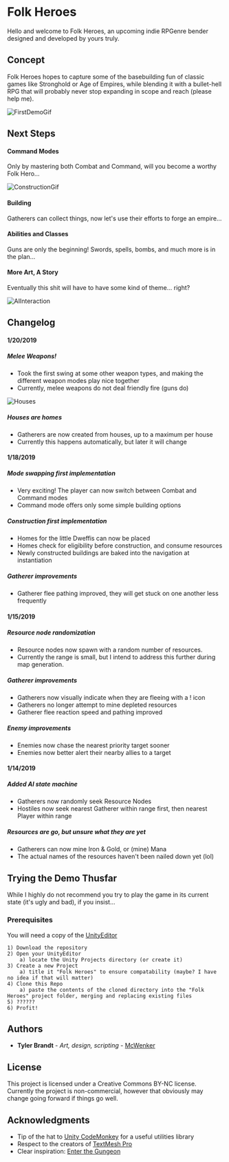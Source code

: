# Folk Heroes

Hello and welcome to Folk Heroes, an upcoming indie RPGenre bender designed and developed by yours truly.

## Concept

Folk Heroes hopes to capture some of the basebuilding fun of classic games like Stronghold or Age of Empires, while blending it with a bullet-hell RPG that will probably never stop expanding in scope and reach (please help me).

![FirstDemoGif](DemoImages/AIswarm.gif?raw=true "Just need to add some bullets, some traps, a few more monsters...")

## Next Steps
#### Command Modes
   Only by mastering both Combat and Command, will you become a worthy Folk Hero...

![ConstructionGif](DemoImages/constructionDemo.gif?raw=true "The early iterations of construction")

#### Building
   Gatherers can collect things, now let's use their efforts to forge an empire...

#### Abilities and Classes
   Guns are only the beginning! Swords, spells, bombs, and much more is in the plan...

#### More Art, A Story
   Eventually this shit will have to have some kind of theme... right?

![AIInteraction](DemoImages/AIresponses.gif?raw=true "Why would these slime monsters kill such tiny cuties?!?!")

## Changelog
#### 1/20/2019
##### Melee Weapons!
* Took the first swing at some other weapon types, and making the different weapon modes play nice together
* Currently, melee weapons do not deal friendly fire (guns do)

![Houses](DemoImages/spawningWheel.gif?raw=true "Need a chimney with a cozy fire...")

##### Houses are homes
* Gatherers are now created from houses, up to a maximum per house
* Currently this happens automatically, but later it will change

#### 1/18/2019
##### Mode swapping first implementation
* Very exciting! The player can now switch between Combat and Command modes
* Command mode offers only some simple building options

##### Construction first implementation
* Homes for the little Dweffis can now be placed
* Homes check for eligibility before construction, and consume resources
* Newly constructed buildings are baked into the navigation at instantiation

##### Gatherer improvements
* Gatherer flee pathing improved, they will get stuck on one another less frequently

#### 1/15/2019
##### Resource node randomization
* Resource nodes now spawn with a random number of resources.
* Currently the range is small, but I intend to address this further during map generation.

##### Gatherer improvements
* Gatherers now visually indicate when they are fleeing with a ! icon
* Gatherers no longer attempt to mine depleted resources
* Gatherer flee reaction speed and pathing improved

##### Enemy improvements
* Enemies now chase the nearest priority target sooner
* Enemies now better alert their nearby allies to a target

#### 1/14/2019
##### Added AI state machine
* Gatherers now randomly seek Resource Nodes
* Hostiles now seek nearest Gatherer within range first, then nearest Player within range

##### Resources are go, but unsure what they are yet
* Gatherers can now mine Iron & Gold, or (mine) Mana
* The actual names of the resources haven't been nailed down yet (lol)

## Trying the Demo Thusfar

While I highly do not recommend you try to play the game in its current state (it's ugly and bad), if you insist...

### Prerequisites

You will need a copy of the [UnityEditor](https://unity3d.com/)

	1) Download the repository
	2) Open your UnityEditor
		a) locate the Unity Projects directory (or create it)
	3) Create a new Project
		a) title it "Folk Heroes" to ensure compatability (maybe? I have no idea if that will matter)
	4) Clone this Repo
		a) paste the contents of the cloned directory into the "Folk Heroes" project folder, merging and replacing existing files
	5) ??????
	6) Profit!

## Authors

* **Tyler Brandt** - *Art, design, scripting* - [McWenker](https://github.com/McWenker/)

## License

This project is licensed under a Creative Commons BY-NC license. Currently the project is non-commercial, however that obviously may change going forward if things go well.

## Acknowledgments

* Tip of the hat to [Unity CodeMonkey](https://unitycodemonkey.com) for a useful utilities library
* Respect to the creators of [TextMesh Pro](http://digitalnativestudios.com/textmeshpro/docs/)
* Clear inspiration: [Enter the Gungeon](http://dodgeroll.com/)
